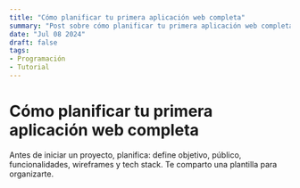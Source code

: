 ```yaml
---
title: "Cómo planificar tu primera aplicación web completa"
summary: "Post sobre cómo planificar tu primera aplicación web completa"
date: "Jul 08 2024"
draft: false
tags:
- Programación
- Tutorial
---
```


# Cómo planificar tu primera aplicación web completa

Antes de iniciar un proyecto, planifica: define objetivo, público, funcionalidades, wireframes y tech stack. Te comparto una plantilla para organizarte.
